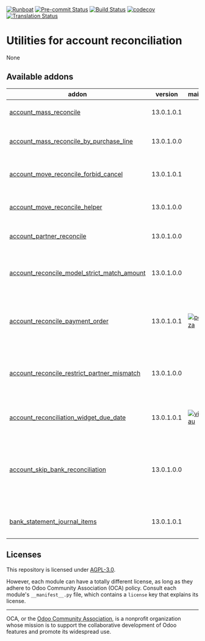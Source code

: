 
[![Runboat](https://img.shields.io/badge/runboat-Try%20me-875A7B.png)](https://runboat.odoo-community.org/builds?repo=OCA/account-reconcile&target_branch=13.0)
[![Pre-commit Status](https://github.com/OCA/account-reconcile/actions/workflows/pre-commit.yml/badge.svg?branch=13.0)](https://github.com/OCA/account-reconcile/actions/workflows/pre-commit.yml?query=branch%3A13.0)
[![Build Status](https://github.com/OCA/account-reconcile/actions/workflows/test.yml/badge.svg?branch=13.0)](https://github.com/OCA/account-reconcile/actions/workflows/test.yml?query=branch%3A13.0)
[![codecov](https://codecov.io/gh/OCA/account-reconcile/branch/13.0/graph/badge.svg)](https://codecov.io/gh/OCA/account-reconcile)
[![Translation Status](https://translation.odoo-community.org/widgets/account-reconcile-13-0/-/svg-badge.svg)](https://translation.odoo-community.org/engage/account-reconcile-13-0/?utm_source=widget)

<!-- /!\ do not modify above this line -->

# Utilities for account reconciliation

None

<!-- /!\ do not modify below this line -->

<!-- prettier-ignore-start -->

[//]: # (addons)

Available addons
----------------
addon | version | maintainers | summary
--- | --- | --- | ---
[account_mass_reconcile](account_mass_reconcile/) | 13.0.1.0.1 |  | Account Mass Reconcile
[account_mass_reconcile_by_purchase_line](account_mass_reconcile_by_purchase_line/) | 13.0.1.0.0 |  | Allows to reconcile based on the PO line
[account_move_reconcile_forbid_cancel](account_move_reconcile_forbid_cancel/) | 13.0.1.0.1 |  | Account Move Reconcile Forbid Cancel
[account_move_reconcile_helper](account_move_reconcile_helper/) | 13.0.1.0.0 |  | Provides tools to facilitate reconciliation
[account_partner_reconcile](account_partner_reconcile/) | 13.0.1.0.0 |  | Account Partner Reconcile
[account_reconcile_model_strict_match_amount](account_reconcile_model_strict_match_amount/) | 13.0.1.0.0 |  | Restrict reconciliation propositions to matching amount parameter
[account_reconcile_payment_order](account_reconcile_payment_order/) | 13.0.1.0.1 | [![pedrobaeza](https://github.com/pedrobaeza.png?size=30px)](https://github.com/pedrobaeza) | Automatically propose all lines generated from payment orders
[account_reconcile_restrict_partner_mismatch](account_reconcile_restrict_partner_mismatch/) | 13.0.1.0.0 |  | Restrict reconciliation on receivable and payable accounts to the same partner
[account_reconciliation_widget_due_date](account_reconciliation_widget_due_date/) | 13.0.1.0.1 | [![victoralmau](https://github.com/victoralmau.png?size=30px)](https://github.com/victoralmau) | Account Reconciliation Widget Due Date
[account_skip_bank_reconciliation](account_skip_bank_reconciliation/) | 13.0.1.0.0 |  | Allows to exclude from bank statement reconciliation all journal items of a reconcilable account
[bank_statement_journal_items](bank_statement_journal_items/) | 13.0.1.0.1 |  | Add Journal Items button in the bank statements

[//]: # (end addons)

<!-- prettier-ignore-end -->

## Licenses

This repository is licensed under [AGPL-3.0](LICENSE).

However, each module can have a totally different license, as long as they adhere to Odoo Community Association (OCA)
policy. Consult each module's `__manifest__.py` file, which contains a `license` key
that explains its license.

----
OCA, or the [Odoo Community Association](http://odoo-community.org/), is a nonprofit
organization whose mission is to support the collaborative development of Odoo features
and promote its widespread use.
